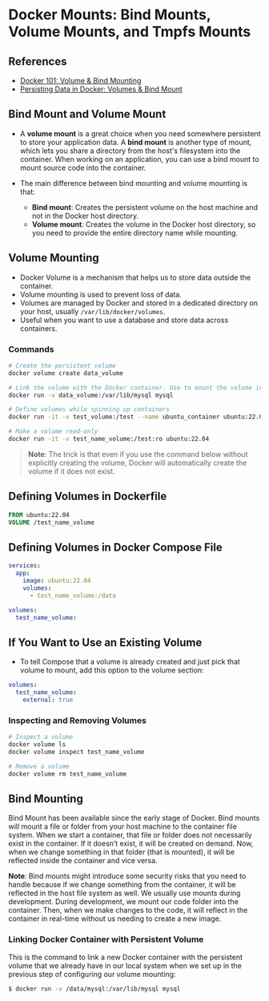 # Docker Mounts: Bind Mounts, Volume Mounts, and Tmpfs Mounts

## References
- [Docker 101: Volume & Bind Mounting](https://medium.com/dev-sec-ops/docker-101-volume-bind-mounting-8f200c14ca0)
- [Persisting Data in Docker: Volumes & Bind Mount](https://medium.com/@younusraza909/persisting-data-in-docker-volumes-bind-mount-5c0402b0f731)

## Bind Mount and Volume Mount

- A **volume mount** is a great choice when you need somewhere persistent to store your application data. A **bind mount** is another type of mount, which lets you share a directory from the host's filesystem into the container. When working on an application, you can use a bind mount to mount source code into the container.

- The main difference between bind mounting and volume mounting is that:
  - **Bind mount**: Creates the persistent volume on the host machine and not in the Docker host directory.
  - **Volume mount**: Creates the volume in the Docker host directory, so you need to provide the entire directory name while mounting.

## Volume Mounting

- Docker Volume is a mechanism that helps us to store data outside the container.
- Volume mounting is used to prevent loss of data.
- Volumes are managed by Docker and stored in a dedicated directory on your host, usually `/var/lib/docker/volumes`.
- Useful when you want to use a database and store data across containers.

### Commands

```bash
# Create the persistent volume
docker volume create data_volume

# Link the volume with the Docker container. Use to mount the volume inside the Docker container.
docker run -v data_volume:/var/lib/mysql mysql

# Define volumes while spinning up containers
docker run -it -v test_volume:/test --name ubuntu_container ubuntu:22.04

# Make a volume read-only
docker run -it -v test_name_volume:/test:ro ubuntu:22.04
```
> **Note**: The trick is that even if you use the command below without explicitly creating the volume, Docker will automatically create the volume if it does not exist.

## Defining Volumes in Dockerfile

```dockerfile
FROM ubuntu:22.04
VOLUME /test_name_volume
```
## Defining Volumes in Docker Compose File
```yaml
services:
  app:
    image: ubuntu:22.04
    volumes:
      - test_name_volume:/data

volumes:
  test_name_volume:
```
## If You Want to Use an Existing Volume
- To tell Compose that a volume is already created and just pick that volume to mount, add this option to the volume section:
```yaml
volumes:
  test_name_volume:
    external: true
```
### Inspecting and Removing Volumes
```bash
# Inspect a volume
docker volume ls
docker volume inspect test_name_volume

# Remove a volume
docker volume rm test_name_volume
```
## Bind Mounting

Bind Mount has been available since the early stage of Docker. Bind mounts will mount a file or folder from your host machine to the container file system. When we start a container, that file or folder does not necessarily exist in the container. If it doesn’t exist, it will be created on demand. Now, when we change something in that folder (that is mounted), it will be reflected inside the container and vice versa.

**Note**: Bind mounts might introduce some security risks that you need to handle because if we change something from the container, it will be reflected in the host file system as well. We usually use mounts during development. During development, we mount our code folder into the container. Then, when we make changes to the code, it will reflect in the container in real-time without us needing to create a new image.

### Linking Docker Container with Persistent Volume

This is the command to link a new Docker container with the persistent volume that we already have in our local system when we set up in the previous step of configuring our volume mounting:

```sh
$ docker run -v /data/mysql:/var/lib/mysql mysql
```




